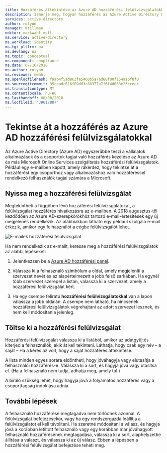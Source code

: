```yaml
---
title: Hozzáférés áttekintése az Azure AD hozzáférési felülvizsgálatokkal |} A Microsoft Docs
description: Ismerje meg, hogyan hozzáférés az Azure Active Directory hozzáférési felülvizsgálatok áttekintése.
services: active-directory
author: rolyon
manager: mtillman
editor: markwahl-msft
ms.service: active-directory
ms.workload: identity
ms.tgt_pltfrm: na
ms.devlang: na
ms.topic: conceptual
ms.component: compliance
ms.date: 07/16/2018
ms.author: rolyon
ms.reviewer: mwahl
ms.openlocfilehash: f9ab4f5ad863fa5460b5a7ad68f00f154a16f8f0
ms.sourcegitcommit: 35ceadc616f09dd3c88377a7f6f4d068e23cceec
ms.translationtype: MT
ms.contentlocale: hu-HU
ms.lasthandoff: 08/08/2018
ms.locfileid: "39617887"
---
```

# <a name="review-access-with-azure-ad-access-reviews"></a>Tekintse át a hozzáférés az Azure AD hozzáférési felülvizsgálatokkal

Az Azure Active Directory (Azure AD) egyszerűbbé teszi a vállalatok alkalmazások és a csoportok tagjai való hozzáférés kezelése az Azure AD és más Microsoft Online Services szolgáltatás hozzáférési felülvizsgálatok. Például egy e-mailben kapott, amely rákérdez, hogy tekintse át a hozzáférést egy csoporthoz vagy alkalmazáshoz való hozzáféréssel rendelkező felhasználók tagjai számára a Microsoft. 

## <a name="open-an-access-review"></a>Nyissa meg a hozzáférési felülvizsgálat

Megtekintheti a függőben lévő hozzáférési felülvizsgálatokat, a felülvizsgálat hozzáférés hivatkozásra az e-mailben. A 2018 augusztus-től kezdődően az Azure AD-szerepkörökhöz tartozó e-mail-értesítések egy új megjelenés rendelkezik. Az alábbiakban látható egy például szolgáló e-mail érkezik, amikor egy felhasználót a cégbe felülvizsgálót lehet. 

![E-mailek hozzáférési felülvizsgálat](./media/active-directory-azure-ad-controls-perform-access-review/new-ar-email.png)

Ha nem rendelkezik az e-mailt, keresse meg a hozzáférési felülvizsgálatok az alábbi lépéseket:

1. Jelentkezzen be a [Azure AD hozzáférési panel](https://myapps.microsoft.com).

2. Válassza ki a felhasználó szimbólum a oldal, amely megjeleníti a szervezet nevét és az alapértelmezett a jobb felső sarkában. Ha egynél több szervezet szerepel a listán, válassza ki a szervezet, amely a hozzáférési felülvizsgálat kért.

3. Ha egy csempe feliratú **hozzáférési felülvizsgálatokkal** van a lapon válassza a jobb oldalán. A csempe nem látható, ha nincsenek hozzáférési felülvizsgálatok végrehajtani az adott szervezet lesznek, és nem kell módosítania jelenleg.

## <a name="fill-out-an-access-review"></a>Töltse ki a hozzáférési felülvizsgálat

Hozzáférési felülvizsgálat válassza ki a listából, amikor az adatgyűjtés kiterjed a felhasználók, akik át kell tekinteni. Láthatja, hogy csak egy név – a saját – Ha a kérés az volt, hogy a saját hozzáférés áttekintése.

A lista minden egyes sorára eldöntheti, hogy jóváhagyja vagy elutasítja a felhasználói hozzáférés-e. Válassza ki a sort, és hagyja jóvá vagy utasítsa el. (Ha a felhasználó nem tudja, adhatja meg, amely túl.)

A bíráló szükség lehet, hogy hagyja jóvá a folyamatos hozzáférés vagy a csoporttagság indoklása adnia.

## <a name="next-steps"></a>További lépések

A felhasználó hozzáférése megtagadva nem törlődnek azonnal. A felülvizsgálat befejezésekor, vagy ha egy rendszergazda leállítja a felülvizsgálatot el kell távolítani. Ha szeretné módosítani a válasz, és hagyja jóvá a korábban letiltott felhasználó vagy egy korábban már jóváhagyott felhasználó hozzáférésének megtagadása, válassza ki a sort, alaphelyzetbe állítása a választ, és válassza ki az új válasz. Ebben a lépésben a hozzáférési felülvizsgálat befejezése teheti meg.



